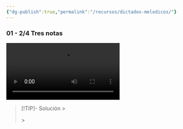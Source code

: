 ```yaml
---
{"dg-publish":true,"permalink":"/recursos/dictados-melodicos/"}
---
```


### 01 - 2/4 Tres notas

<video src="https://docs.google.com/uc?export=download&id=" controls></video>

> [!TIP]- Solución ><div id="paper"></div> ><script> document.addEventListener("DOMContentLoaded", function() { window.ABCJS.renderAbc("paper", `X: 1\nT: Dictado Melódico\nM: 2/4\nL: 1/4\nK: C\nC D|E2|D E |D2|E E|D D|C2 | C2 |]\n`); }); </script> 
